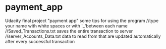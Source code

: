 # payment_app
Udacity final project "payment app"
some tips for using the program
//type your name with white spaces or with '_'between each name
//Saved_Transactions.txt saves the entire transaction to server
//server_Accounts_Data.txt data to read from that are updated automatically after every successful transaction
